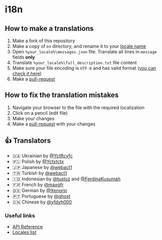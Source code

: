 # i18n

## How to make a translations

1. Make a fork of this repository
2. Make a copy of `en` directory, and rename it to your [locale name][locales-list]
3. Open `%your_locale%\messages.json` file. Translate all lines in `message` fields **only**
4. Translate `%your_locale%\full_description.txt` file content
5. Make sure your file encoding is `UTF-8` and has valid format ([you can check it here](http://jsonlint.com/))
6. Make a [pull-request](https://github.com/tarampampam/random-user-agent/compare)

## How to fix the translation mistakes

1. Navigate your browser to the file with the required localization
2. Click on a pencil (edit file)
3. Make your changes
4. Make a [pull-request](https://github.com/tarampampam/random-user-agent/compare) with your changes

## 👍 Translators

- 🇺🇦 Ukrainian by [@Yctftcyfc](https://github.com/Yctftcyfc)
- 🇵🇱 Polish by [@Yctxtctx](https://github.com/Yctxtctx)
- 🇯🇵 Japanese by [@webact1](https://github.com/webact1)
- 🇹🇷 Turkish by [@webact1](https://github.com/webact1)
- 🇮🇩 Indonesian by [@tustoz](https://github.com/tustoz) and [@FerdinaKusumah](https://github.com/FerdinaKusumah)
- 🇫🇷 French by [@maxgfr](https://github.com/maxgfr)
- 🇩🇪 German by [@Xenorio](https://github.com/Xenorio)
- 🇵🇹 Portuguese by [@ghost](https://github.com/ghost)
- 🇨🇳 Chinese by [@yfdyh000](https://github.com/yfdyh000)

### Useful links

- [API Reference](https://developer.chrome.com/docs/extensions/reference/i18n/)
- [Locales list][locales-list]

[locales-list]:https://developer.chrome.com/webstore/i18n?csw=1#localeTable
